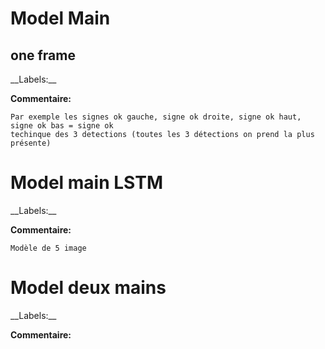 
<h1>Model Main</h1>

<h2> one frame </h2>

<detail>
__Labels:__

__Commentaire:__

    Par exemple les signes ok gauche, signe ok droite, signe ok haut, signe ok bas = signe ok
    techinque des 3 detections (toutes les 3 détections on prend la plus présente)
</detail>




<h1>Model main LSTM</h1>

 <detail>
__Labels:__

__Commentaire:__

    Modèle de 5 image
</detail>



<h1>Model deux mains</h1>

<detail>
__Labels:__

__Commentaire:__
</detail>





